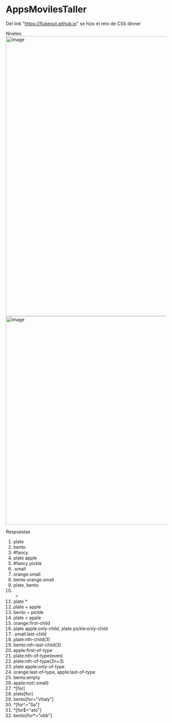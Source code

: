 # AppsMovilesTaller

Del link "https://flukeout.github.io" se hizo el reto de CSS dinner

Niveles
<img width="1773" height="876" alt="image" src="https://github.com/user-attachments/assets/517dae43-9996-450e-8b75-7388a10e2fb4" />
<img width="1633" height="652" alt="image" src="https://github.com/user-attachments/assets/779b178c-60fe-4894-9b95-e5a07372b08d" />

Respuestas
1. plate
2. bento
3. #fancy
4. plate apple
5. #fancy pickle
6. .small
7. orange.small
8. bento orange.small
9. plate, bento
10. *
11. plate *
12. plate + apple
13. bento ~ pickle
14. plate > apple
15. orange:first-child
16. plate apple:only-child, plate pickle:only-child
17. .small:last-child
18. plate:nth-child(3)
19. bento:nth-last-child(3)
20. apple:first-of-type
21. plate:nth-of-type(even)
22. plate:nth-of-type(2n+3)
23. plate apple:only-of-type
24. orange:last-of-type, apple:last-of-type
25. bento:empty
26. apple:not(.small)
27. *[for]
28. plate[for]
29. bento[for="Vitaly"]
30. *[for^="Sa"]
31. *[for$="ato"]
32. bento[for*="obb"]





